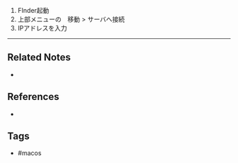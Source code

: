 1.  FInder起動
2.  上部メニューの　移動 > サーバへ接続
3.  IPアドレスを入力

---
## Related Notes
- 

## References
- 

## Tags
- #macos 